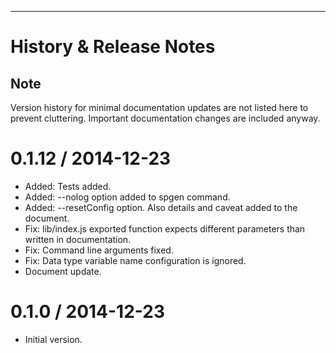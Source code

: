 
---------------------------------------

<a name="History"></a>
History & Release Notes
=======================

Note
----
Version history for minimal documentation updates are not listed here to prevent cluttering.
Important documentation changes are included anyway.

0.1.12 / 2014-12-23
===================
* Added: Tests added.
* Added: --nolog option added to spgen command.
* Added: --resetConfig option. Also details and caveat added to the document.
* Fix: lib/index.js exported function expects different parameters than written in documentation.
* Fix: Command line arguments fixed.
* Fix: Data type variable name configuration is ignored.
* Document update.

0.1.0 / 2014-12-23
==================
* Initial version.

